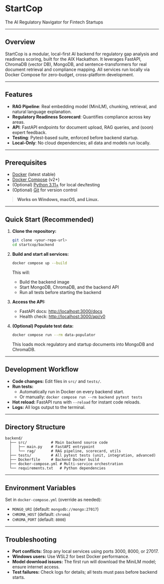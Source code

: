 # StartCop

The AI Regulatory Navigator for Fintech Startups

---

## Overview

StartCop is a modular, local-first AI backend for regulatory gap analysis and readiness scoring, built for the AIX Hackathon. It leverages FastAPI, ChromaDB (vector DB), MongoDB, and sentence-transformers for real document retrieval and compliance mapping. All services run locally via Docker Compose for zero-budget, cross-platform development.

---

## Features

- **RAG Pipeline**: Real embedding model (MiniLM), chunking, retrieval, and natural language explanation.
- **Regulatory Readiness Scorecard**: Quantifies compliance across key areas.
- **API**: FastAPI endpoints for document upload, RAG queries, and (soon) expert feedback.
- **Testing**: Pytest-based suite, enforced before backend startup.
- **Local-Only**: No cloud dependencies; all data and models run locally.

---

## Prerequisites

- [Docker](https://www.docker.com/get-started) (latest stable)
- [Docker Compose](https://docs.docker.com/compose/) (v2+)
- (Optional) [Python 3.11+](https://www.python.org/) for local dev/testing
- (Optional) [Git](https://git-scm.com/) for version control

> **Works on Windows, macOS, and Linux.**

---

## Quick Start (Recommended)

1. **Clone the repository:**
   ```sh
   git clone <your-repo-url>
   cd startcop/backend
   ```

2. **Build and start all services:**
   ```sh
   docker compose up --build
   ```
   This will:
   - Build the backend image
   - Start MongoDB, ChromaDB, and the backend API
   - Run all tests before starting the backend

3. **Access the API:**
   - FastAPI docs: [http://localhost:3000/docs](http://localhost:3000/docs)
   - Health check: [http://localhost:3000/api/v0](http://localhost:3000/api/v0)

4. **(Optional) Populate test data:**
   ```sh
   docker compose run --rm data-populator
   ```
   This loads mock regulatory and startup documents into MongoDB and ChromaDB.

---

## Development Workflow

- **Code changes:** Edit files in `src/` and `tests/`.
- **Run tests:**
  - Automatically run in Docker on every backend start.
  - Or manually: `docker compose run --rm backend pytest tests`
- **Hot reload:** FastAPI runs with `--reload` for instant code reloads.
- **Logs:** All logs output to the terminal.

---

## Directory Structure

```
backend/
  ├── src/           # Main backend source code
  │   ├── main.py    # FastAPI entrypoint
  │   └── rag/       # RAG pipeline, scorecard, utils
  ├── tests/         # All pytest tests (unit, integration, advanced)
  ├── Dockerfile     # Backend Docker build
  ├── docker-compose.yml # Multi-service orchestration
  └── requirements.txt   # Python dependencies
```

---

## Environment Variables

Set in `docker-compose.yml` (override as needed):
- `MONGO_URI` (default: `mongodb://mongo:27017`)
- `CHROMA_HOST` (default: `chroma`)
- `CHROMA_PORT` (default: `8000`)

---

## Troubleshooting

- **Port conflicts:** Stop any local services using ports 3000, 8000, or 27017.
- **Windows users:** Use WSL2 for best Docker performance.
- **Model download issues:** The first run will download the MiniLM model; ensure internet access.
- **Test failures:** Check logs for details; all tests must pass before backend starts.